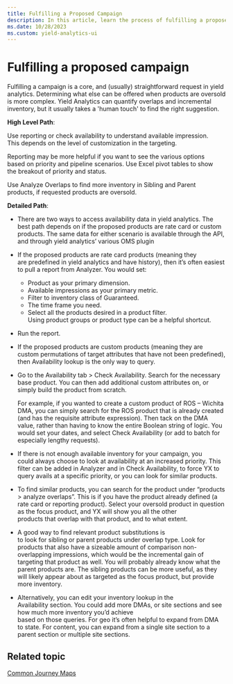 ```yaml
---
title: Fulfilling a Proposed Campaign
description: In this article, learn the process of fulfilling a proposed campaign request in yield analytics.
ms.date: 10/28/2023
ms.custom: yield-analytics-ui
---
```


# Fulfilling a proposed campaign

Fulfilling a campaign is a core, and (usually) straightforward request in yield analytics. Determining what else can be offered when products are oversold is more complex. Yield Analytics can quantify overlaps and incremental inventory, but it usually takes a 'human touch' to find the right suggestion.

**High Level Path**:

Use reporting or check availability to understand available impression. This depends on the level of customization in the targeting.

Reporting may be more helpful if you want to see the various options based on priority and pipeline scenarios. Use Excel pivot tables to show the breakout of priority and status.

Use Analyze Overlaps to find more inventory in Sibling and Parent products, if requested products are oversold.

**Detailed Path**:

- There are two ways to access availability data in yield analytics. The best path depends on if the proposed products are rate card or custom products. The same data for either scenario is available through the API, and through yield analytics’ various OMS plugin

- If the proposed products are rate card products (meaning they are predefined in yield analytics and have history), then it’s often easiest to pull a report from Analyzer. You would set:
  - Product as your primary dimension.
  - Available impressions as your primary metric.
  - Filter to inventory class of Guaranteed.
  - The time frame you need.
  - Select all the products desired in a product filter. Using product groups or product type can be a helpful shortcut.

- Run the report.

- If the proposed products are custom products (meaning they are custom permutations of target attributes that have not been predefined), then Availability lookup is the only way to query.

- Go to the Availability tab \> Check Availability. Search for the necessary base product. You can then add additional custom attributes on, or simply build the product from scratch.

  For example, if you wanted to create a custom product of ROS – Wichita DMA, you can simply search for the ROS product that is already created (and has the requisite attribute expression). Then tack on the DMA value, rather than having to know the entire Boolean string of logic. You would set your dates, and select Check Availability (or add to batch for especially lengthy requests).

- If there is not enough available inventory for your campaign, you could always choose to look at availability at an increased priority. This filter can be added in Analyzer and in Check Availability, to force YX to query avails at a specific priority, or you can look for similar products.

- To find similar products, you can search for the product under “products \> analyze overlaps”. This is if you have the product already defined (a rate card or reporting product). Select your oversold product in question as the focus product, and YX will show you all the other products that overlap with that product, and to what extent.

- A good way to find relevant product substitutions is to look for sibling or parent products under overlap type. Look for products that also have a sizeable amount of comparison non-overlapping impressions, which would be the incremental gain of targeting that product as well. You will probably already know what the parent products are. The sibling products can be more useful, as they will likely appear about as targeted as the focus product, but provide more inventory.

- Alternatively, you can edit your inventory lookup in the Availability section. You could add more DMAs, or site sections and see how much more inventory you’d achieve based on those queries. For geo it’s often helpful to expand from DMA to state. For content, you can expand from a single site section to a parent section or multiple site sections.

## Related topic

[Common Journey Maps](common-journey-maps.md)
